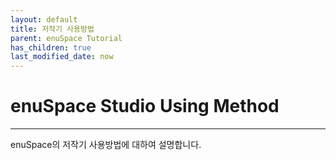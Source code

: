```yaml
---
layout: default
title: 저작기 사용방법
parent: enuSpace Tutorial
has_children: true
last_modified_date: now
---
```


# 

# enuSpace Studio Using Method

---

enuSpace의 저작기 사용방법에 대하여 설명합니다.



